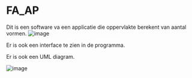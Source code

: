 # FA_AP

Dit is een software va een applicatie die oppervlakte berekent van aantal vormen.
![image](https://user-images.githubusercontent.com/74369604/116003652-27541f00-a5ff-11eb-96a4-ee54afcf42f4.png)

Er is ook een interface te zien in de programma.

Er is ook een UML diagram.

![image](https://user-images.githubusercontent.com/74369604/117306007-98a59480-ae7f-11eb-8a13-0e3a8a672901.png)

